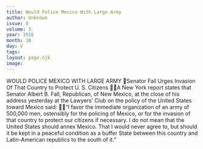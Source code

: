 ```yaml
---
title: Would Police Mexico With Large Army
author: Unknown
issue: 8
volume: 3
year: 1916
month: 10
day: V
tags:
layout: page.njk
image:
---
```

WOULD POLICE MEXICO WITH LARGE ARMY Senator Fall Urges Invasion Of That Country to Protect U. S. Citizens A New York report states that Senator Albert B. Fall, Republican, of New Mexico, at the close of his address yesterday at the Lawyers’ Club on the policy of the United States toward Mexico said: “I favor the immediate organization of an army of 500,000 men, ostensibly for the policing of Mexico, or for the invasion of that country to protect our citizens if necessary. I do not mean that the United States should annex Mexico. That I would never agree to, but should it be kept in a peaceful condition as a buffer State between this country and Latin-American republics to the south of it.” 
